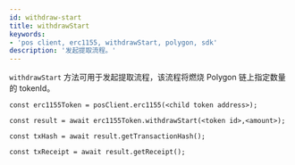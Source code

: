 ```yaml
---
id: withdraw-start
title: withdrawStart
keywords:
- 'pos client, erc1155, withdrawStart, polygon, sdk'
description: '发起提取流程。'
---
```


`withdrawStart` 方法可用于发起提取流程，该流程将燃烧 Polygon 链上指定数量的 tokenId。

```
const erc1155Token = posClient.erc1155(<child token address>);

const result = await erc1155Token.withdrawStart(<token id>,<amount>);

const txHash = await result.getTransactionHash();

const txReceipt = await result.getReceipt();

```
